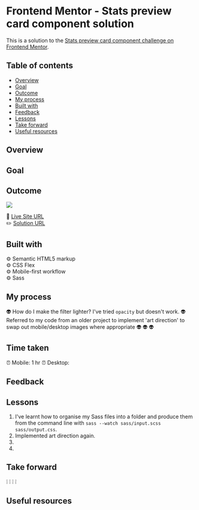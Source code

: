 # Frontend Mentor - Stats preview card component solution

This is a solution to the [Stats preview card component challenge on Frontend Mentor](https://www.frontendmentor.io/challenges/stats-preview-card-component-8JqbgoU62).

## Table of contents

- [Overview](#overview)
- [Goal](#goal)
- [Outcome](#outcome)
- [My process](#my-process)
- [Built with](#built-with)
- [Feedback](#feedback)
- [Lessons](#lessons)
- [Take forward](#take-forward)
- [Useful resources](#useful-resources)

## Overview

## Goal

## Outcome

![](./)

:jigsaw: [Live Site URL]()  
:pencil2: [Solution URL]()

## Built with

:gear: Semantic HTML5 markup  
:gear: CSS Flex  
:gear: Mobile-first workflow  
:gear: Sass

## My process

:alien: How do I make the filter lighter? I've tried `opacity` but doesn't work.
:alien: Referred to my code from an older project to implement 'art direction' to swap out mobile/desktop images where appropriate
:alien:
:alien:
:alien:

## Time taken

:alarm_clock: Mobile: 1 hr
:alarm_clock: Desktop:

## Feedback

## Lessons

1. I've learnt how to organise my Sass files into a folder and produce them from the command line with `sass --watch sass/input.scss sass/output.css`.
2. Implemented art direction again.
3.
4.

## Take forward

:grey_exclamation:
:grey_exclamation:
:grey_exclamation:
:grey_exclamation:

## Useful resources

[]()
